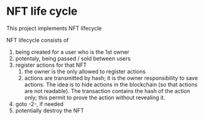 # NFT life cycle

This project implements NFT lifecycle

NFT lifecycle consists of
1. being created for a user who is the 1st owner
2. potentaly, being passed / sold between users
3. register actions for that NFT
    1. the owner is the only allowed to register actions 
    2. actions are transmitted by hash; it is the owner responsibility to save actions. 
    The idea is to hide actions in the blockchain (so that actions are not readable). 
    The transaction contains the hash of the action only; this permit to prove the action without revealing it.
4. goto -2-, if needed
5. potentially destroy the NFT